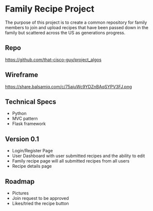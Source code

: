 # Family Recipe Project

The purpose of this project is to create a common repository for family members to join and upload recipes that have 
been passed down in the family but scattered across the US as generations progress.

## Repo

https://github.com/that-cisco-guy/project_algos

## Wireframe

https://share.balsamiq.com/c/75ajuWc9YDZnBAqSYPV3FJ.png

## Technical Specs

+ Python
+ MVC pattern
+ Flask framework

## Version 0.1

+ Login/Register Page
+ User Dashboard with user submitted recipes and the ability to edit
+ Family recipe page will all submitted recipes from all users
+ Recipe details page

## Roadmap

+ Pictures
+ Join request to be approved
+ Likes/tried the recipe button
